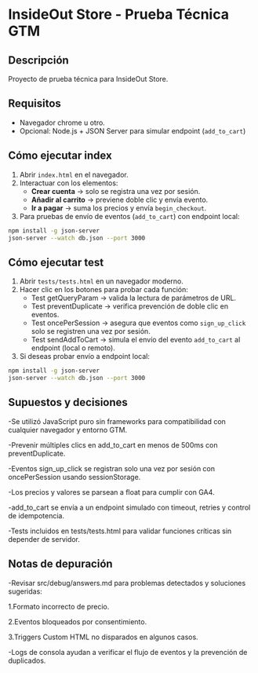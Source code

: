 # InsideOut Store - Prueba Técnica GTM

## Descripción
Proyecto de prueba técnica para InsideOut Store.  


## Requisitos
- Navegador chrome u otro.
- Opcional: Node.js + JSON Server para simular endpoint (`add_to_cart`)

## Cómo ejecutar index
1. Abrir `index.html` en el navegador.
2. Interactuar con los elementos:
   - **Crear cuenta** → solo se registra una vez por sesión.
   - **Añadir al carrito** → previene doble clic y envía evento.
   - **Ir a pagar** → suma los precios y envía `begin_checkout`.
3. Para pruebas de envío de eventos (`add_to_cart`) con endpoint local:
```bash
npm install -g json-server
json-server --watch db.json --port 3000
```

## Cómo ejecutar test
1. Abrir `tests/tests.html` en un navegador moderno.
2. Hacer clic en los botones para probar cada función:
   - Test getQueryParam → valida la lectura de parámetros de URL.
   - Test preventDuplicate → verifica prevención de doble clic en eventos.
   - Test oncePerSession → asegura que eventos como `sign_up_click` solo se registren una vez por sesión.
   - Test sendAddToCart → simula el envío del evento `add_to_cart` al endpoint (local o remoto).
3. Si deseas probar envío a endpoint local:
```bash
npm install -g json-server
json-server --watch db.json --port 3000
```

## Supuestos y decisiones

-Se utilizó JavaScript puro sin frameworks para compatibilidad con cualquier navegador y entorno GTM.

-Prevenir múltiples clics en add_to_cart en menos de 500ms con preventDuplicate.

-Eventos sign_up_click se registran solo una vez por sesión con oncePerSession usando sessionStorage.

-Los precios y valores se parsean a float para cumplir con GA4.

-add_to_cart se envía a un endpoint simulado con timeout, retries y control de idempotencia.

-Tests incluidos en tests/tests.html para validar funciones críticas sin depender de servidor.


## Notas de depuración

-Revisar src/debug/answers.md para problemas detectados y soluciones sugeridas:

   1.Formato incorrecto de precio.
   
   2.Eventos bloqueados por consentimiento.
   
   3.Triggers Custom HTML no disparados en algunos casos.
   
-Logs de consola ayudan a verificar el flujo de eventos y la prevención de duplicados.
